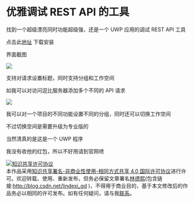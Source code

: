 # 优雅调试 REST API 的工具

找到一个超级漂亮同时功能超级强，还是一个 UWP 应用的调试 REST API 工具

<!--more-->
<!-- CreateTime:2019/10/10 20:09:33 -->

<!-- csdn -->

点击此[地址](https://www.microsoft.com/store/productId/9N2T6F9F5ZDN) 下载安装

界面截图

<!-- ![](image/优雅调试 REST API 的工具/优雅调试 REST API 的工具0.png) -->

![](https://i.loli.net/2019/10/10/KI8BfzLRc9ZnJFd.jpg)

支持对请求设置标题，同时支持分组和工作空间

如我可以对访问逗比服务器添加多个不同的 API 请求

<!-- ![](image/优雅调试 REST API 的工具/优雅调试 REST API 的工具1.png) -->

![](http://image.acmx.xyz/lindexi%2F2019101020626159)

我可以对一个项目的不同功能设置不同的分组，同时还可以切换工作空间

不过切换空间是需要升级为专业版的

当然清真的是这是一个 UWP 程序

我没有收他的红包，所以不好用请到官网喷

<a rel="license" href="http://creativecommons.org/licenses/by-nc-sa/4.0/"><img alt="知识共享许可协议" style="border-width:0" src="https://licensebuttons.net/l/by-nc-sa/4.0/88x31.png" /></a><br />本作品采用<a rel="license" href="http://creativecommons.org/licenses/by-nc-sa/4.0/">知识共享署名-非商业性使用-相同方式共享 4.0 国际许可协议</a>进行许可。欢迎转载、使用、重新发布，但务必保留文章署名[林德熙](http://blog.csdn.net/lindexi_gd)(包含链接:http://blog.csdn.net/lindexi_gd )，不得用于商业目的，基于本文修改后的作品务必以相同的许可发布。如有任何疑问，请与我[联系](mailto:lindexi_gd@163.com)。
